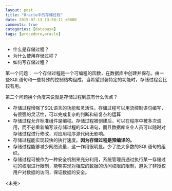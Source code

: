 ```yaml
---
layout: post
title: "Oracle中的存储过程"
date: 2015-07-13 13:58:11 +0800
comments: true
categories: [database]
tags: [procedure,oracle]
---
```

- 什么是存储过程？
- 为什么使用存储过程？
- 如何写存储过程？

第一个问题：
一个存储过程是一个可编程的函数，在数据库中创建并保存。由一些SQL语句和一些特殊的控制结构组成，当希望封装特定的功能时，存储过程会比较有用。

<!--more-->

第二个问题换个角度来说就是存储过程到底有什么优点？


- 存储过程增强了SQL语言的功能和灵活性。存储过程可以用流控制语句编写，有很强的灵活性，可以完成复杂的判断和较复杂的运算
- 存储过程允许标准组件是编程。存储过程被创建后，可以在程序中被多次调用，而不必重新编写该存储过程的SQL语句，而且数据库专业人员可以随时对存储过程进行修改，对应用程序源代码无影响。
- 存储过程能实现较快的执行速度。**因为存储过程是预编译的。**
- 存储过程能够减少网络流量，这一作用很明显。少了绝大多数的SQL语句的组织。
- 存储过程可被作为一种安全机制来充分利用，系统管理员通过执行某一存储过程的权限进行限制，能够实现对相应的数据的访问权限的限制，避免了非授权用户对数据的访问，保证数据的安全。

<未完>

